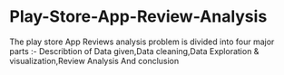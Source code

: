 # Play-Store-App-Review-Analysis
The play store App Reviews analysis problem is divided into four major parts 
:- Describtion of Data given,Data cleaning,Data Exploration & visualization,Review Analysis And conclusion
